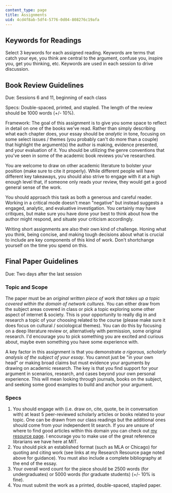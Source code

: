 ```yaml
---
content_type: page
title: Assignments
uid: 4cd4f8ab-5df4-5776-0d04-808276c19afa
---
```


Keywords for Readings
---------------------

Select 3 keywords for each assigned reading. Keywords are terms that catch your eye, you think are central to the argument, confuse you, inspire you, get you thinking, etc. Keywords are used in each session to drive discussion.

Book Review Guidelines
----------------------

Due: Sessions 6 and 11, beginning of each class

Specs: Double-spaced, printed, and stapled. The length of the review should be 1000 words (+/- 10%).

Framework: The goal of this assignment is to give you some space to reflect in detail on one of the books we've read. Rather than simply describing what each chapter does, your essay should be _analytic_ in tone, focusing on some select issues / themes (you probably can't do more than a couple) that highlight the argument(s) the author is making, evidence presented, and your evaluation of it. You should be utilizing the genre conventions that you've seen in some of the academic book reviews you've researched.

You are welcome to draw on other academic literature to bolster your position (make sure to cite it properly). While different people will have different key takeaways, you should also strive to engage with it at a high enough level that, if someone only reads your review, they would get a good general sense of the work.

You should approach this task as both a generous and careful reader. Working in a critical mode doesn't mean "negative" but instead suggests a engaged, analytic, and evaluative investigation. You certainly may have critiques, but make sure you have done your best to think about how the author might respond, and situate your criticism accordingly.

Writing short assignments are also their own kind of challenge. Honing what you think, being concise, and making tough decisions about what is crucial to include are key components of this kind of work. Don't shortchange yourself on the time you spend on this.

Final Paper Guidelines
----------------------

Due: Two days after the last session

### Topic and Scope

The paper must be an _original written piece of work that takes up a topic covered within the domain of network cultures_. You can either draw from the subject areas covered in class or pick a topic exploring some other aspect of internet & society. This is your opportunity to really dig in and research a topic of your choosing related to the course (please make sure it does focus on cultural / sociological themes). You can do this by focusing on a deep literature review or, alternatively with permission, some original research. I'd encourage you to pick something you are excited and curious about, maybe even something you have some experience with.

A key factor in this assignment is that you demonstrate _a rigorous, scholarly analysis of the subject of your essay_. You cannot just be "in your own head" or making broad claims but must evidence your arguments by drawing on academic research. The key is that you find support for your argument in scenarios, research, and cases beyond your own personal experience. This will mean looking through journals, books on the subject, and seeking some good examples to build and anchor your argument.

### Specs

1.  You should engage with (i.e. draw on, cite, quote, be in conversation with) at least 5 peer-reviewed scholarly articles or books related to your topic. One can be drawn from our class readings but the additional ones should come from your independent lit search. If you are unsure of where to find good articles within this domain you can check out [my resource page](http://tltaylor.com/teaching/research-resources-for-students/). I encourage you to make use of the great reference librarians we have here at MIT.
2.  You should pick an established format (such as MLA or Chicago) for quoting and citing work (see links at my Research Resource page noted above for guidance). You must also include a complete bibliography at the end of the essay.
3.  Your overall word count for the piece should be 2500 words (for undergraduates) or 5000 words (for graduate students) (+/- 10% is fine).
4.  You must submit the work as a printed, double-spaced, stapled paper.